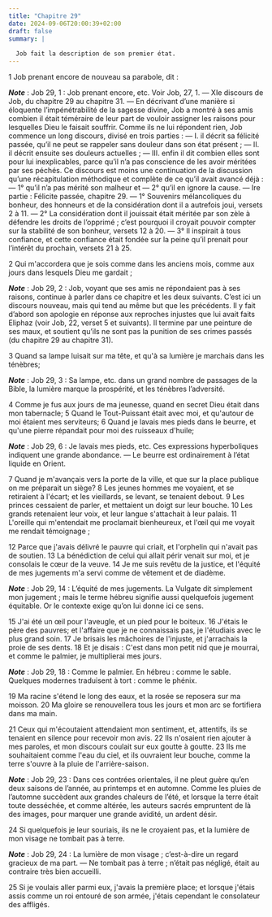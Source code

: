 ```yaml
---
title: "Chapitre 29"
date: 2024-09-06T20:00:39+02:00
draft: false
summary: |
  
  Job fait la description de son premier état.
---
```



1 Job prenant encore de nouveau sa parabole, dit :

***Note*** :  Job 29, 1 : Job prenant encore, etc. Voir Job, 27, 1. ― XIe discours de Job, du chapitre 29 au chapitre 31. ― En décrivant d’une manière si éloquente l’impénétrabilité de la sagesse divine, Job a montré à ses amis combien il était téméraire de leur part de vouloir assigner les raisons pour lesquelles Dieu le faisait souffrir. Comme ils ne lui répondent rien, Job commence un long discours, divisé en trois parties : ― I. il décrit sa félicité passée, qu’il ne peut se rappeler sans douleur dans son état présent ; ― II. il décrit ensuite ses douleurs actuelles ; ― III. enfin il dit combien elles sont pour lui inexplicables, parce qu’il n’a pas conscience de les avoir méritées par ses péchés. Ce discours est moins une continuation de la discussion qu’une récapitulation méthodique et complète de ce qu’il avait avancé déjà : ― 1° qu’il n’a pas mérité son malheur et ― 2° qu’il en ignore la cause. ― Ire partie : Félicite passée, chapitre 29. ― 1° Souvenirs mélancoliques du bonheur, des honneurs et de la
considération dont il a autrefois joui, versets 2 à 11. ― 2° La considération dont il jouissait était méritée par son zèle à défendre les droits de l’opprimé ; c’est pourquoi il croyait pouvoir compter sur la stabilité de son bonheur, versets 12 à 20. ― 3° Il inspirait à tous confiance, et cette confiance était fondée sur la peine qu’il prenait pour l’intérêt du prochain, versets 21 à 25.


2 Qui m'accordera que je sois comme dans les anciens mois, comme aux jours dans lesquels Dieu me gardait ;

***Note*** :  Job 29, 2 : Job, voyant que ses amis ne répondaient pas à ses raisons, continue à parler dans ce chapitre et les deux suivants. C’est ici un discours nouveau, mais qui tend au même but que les précédents. Il y fait d’abord son apologie en réponse aux reproches injustes que lui avait faits Eliphaz (voir Job, 22, verset 5 et suivants). Il termine par une peinture de ses maux, et soutient qu’ils ne sont pas la punition de ses crimes passés (du chapitre 29 au chapitre 31).

3 Quand sa lampe luisait sur ma tête, et qu'à sa lumière je marchais dans les ténèbres;

***Note*** :  Job 29, 3 : Sa lampe, etc. dans un grand nombre de passages de la Bible, la lumière marque la prospérité, et les ténèbres l’adversité.

4 Comme je fus aux jours de ma jeunesse, quand en secret Dieu était dans mon tabernacle; 5 Quand le Tout-Puissant était avec moi, et qu'autour de moi étaient mes serviteurs; 6 Quand je lavais mes pieds dans le beurre, et qu'une pierre répandait pour moi des ruisseaux d'huile;

***Note*** :  Job 29, 6 : Je lavais mes pieds, etc. Ces expressions hyperboliques indiquent une grande abondance. ― Le beurre est ordinairement à l’état liquide en Orient.


7 Quand je m'avançais vers la porte de la ville, et que sur la place publique on me préparait un siège? 8 Les jeunes hommes me voyaient, et se retiraient à l'écart; et les vieillards, se levant, se tenaient debout. 9 Les princes cessaient de parler, et mettaient un doigt sur leur bouche. 10 Les grands retenaient leur voix, et leur langue s'attachait à leur palais. 11 L'oreille qui m'entendait me proclamait bienheureux, et l'œil qui me voyait me rendait témoignage ;


12 Parce que j'avais délivré le pauvre qui criait, et l'orphelin qui n'avait pas de soutien. 13 La bénédiction de celui qui allait périr venait sur moi, et je consolais le cœur de la veuve. 14 Je me suis revêtu de la justice, et l'équité de mes jugements m'a servi comme de vêtement et de diadème.

***Note*** :  Job 29, 14 : L’équité de mes jugements. La Vulgate dit simplement mon jugement ; mais le terme hébreu signifie aussi quelquefois jugement équitable. Or le contexte exige qu’on lui donne ici ce sens.

15 J'ai été un œil pour l'aveugle, et un pied pour le boiteux. 16 J'étais le père des pauvres; et l'affaire que je ne connaissais pas, je l'étudiais avec le plus grand soin. 17 Je brisais les mâchoires de l'injuste, et j'arrachais la proie de ses dents. 18 Et je disais : C'est dans mon petit nid que je mourrai, et comme le palmier, je multiplierai mes jours.

***Note*** :  Job 29, 18 : Comme le palmier. En hébreu : comme le sable. Quelques modernes traduisent à tort : comme le phénix.

19 Ma racine s'étend le long des eaux, et la rosée se reposera sur ma moisson. 20 Ma gloire se renouvellera tous les jours et mon arc se fortifiera dans ma main.


21 Ceux qui m'écoutaient attendaient mon sentiment, et, attentifs, ils se tenaient en silence pour recevoir mon avis. 22 Ils n'osaient rien ajouter à mes paroles, et mon discours coulait sur eux goutte à goutte. 23 Ils me souhaitaient comme l'eau du ciel, et ils ouvraient leur bouche, comme la terre s'ouvre à la pluie de l'arrière-saison.

***Note*** :  Job 29, 23 : Dans ces contrées orientales, il ne pleut guère qu’en deux saisons de l’année, au printemps et en automne. Comme les pluies de l’automne succèdent aux grandes chaleurs de l’été, et lorsque la terre était toute desséchée, et comme altérée, les auteurs sacrés empruntent de là des images, pour marquer une grande avidité, un ardent désir.

24 Si quelquefois je leur souriais, ils ne le croyaient pas, et la lumière de mon visage ne tombait pas à terre.

***Note*** :  Job 29, 24 : La lumière de mon visage ; c’est-à-dire un regard gracieux de ma part. ― Ne tombait pas à terre ; n’était pas négligé, était au contraire très bien accueilli.

25 Si je voulais aller parmi eux, j'avais la première place; et lorsque j'étais assis comme un roi entouré de son armée, j'étais cependant le consolateur des affligés.

